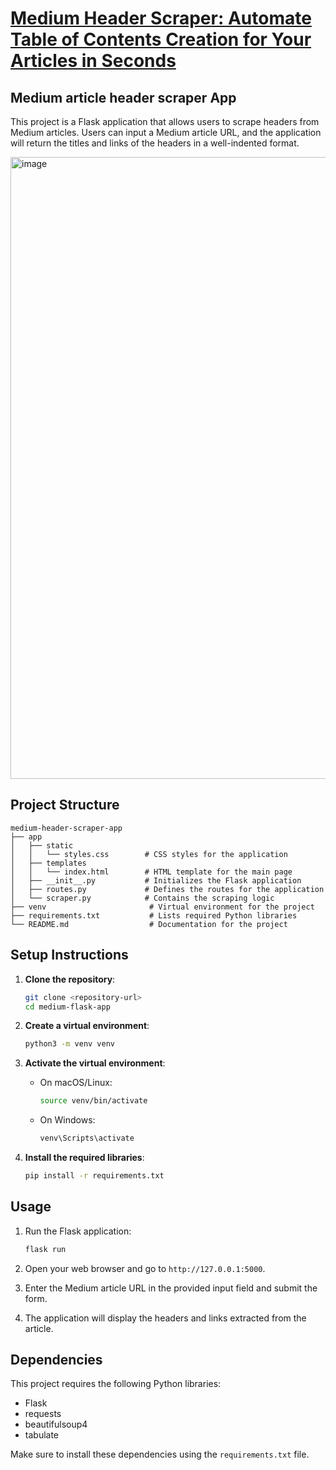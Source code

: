# [Medium Header Scraper: Automate Table of Contents Creation for Your Articles in Seconds](https://vamsipenmetsa.medium.com/medium-header-scraper-automate-table-of-contents-creation-for-your-articles-in-seconds-f6bb66b25d56)
## Medium article header scraper App

This project is a Flask application that allows users to scrape headers from Medium articles. Users can input a Medium article URL, and the application will return the titles and links of the headers in a well-indented format.

<img width="995" alt="image" src="https://github.com/user-attachments/assets/6eca5ac5-b98a-4ec3-ac10-483cd31154ef" />


## Project Structure

```
medium-header-scraper-app
├── app
│   ├── static
│   │   └── styles.css        # CSS styles for the application
│   ├── templates
│   │   └── index.html        # HTML template for the main page
│   ├── __init__.py           # Initializes the Flask application
│   ├── routes.py             # Defines the routes for the application
│   └── scraper.py            # Contains the scraping logic
├── venv                       # Virtual environment for the project
├── requirements.txt           # Lists required Python libraries
└── README.md                  # Documentation for the project
```

## Setup Instructions

1. **Clone the repository**:
   ```bash
   git clone <repository-url>
   cd medium-flask-app
   ```

2. **Create a virtual environment**:
   ```bash
   python3 -m venv venv
   ```

3. **Activate the virtual environment**:
   - On macOS/Linux:
     ```bash
     source venv/bin/activate
     ```
   - On Windows:
     ```bash
     venv\Scripts\activate
     ```

4. **Install the required libraries**:
   ```bash
   pip install -r requirements.txt
   ```

## Usage

1. Run the Flask application:
   ```bash
   flask run
   ```

2. Open your web browser and go to `http://127.0.0.1:5000`.

3. Enter the Medium article URL in the provided input field and submit the form.

4. The application will display the headers and links extracted from the article.

## Dependencies

This project requires the following Python libraries:

- Flask
- requests
- beautifulsoup4
- tabulate

Make sure to install these dependencies using the `requirements.txt` file.

